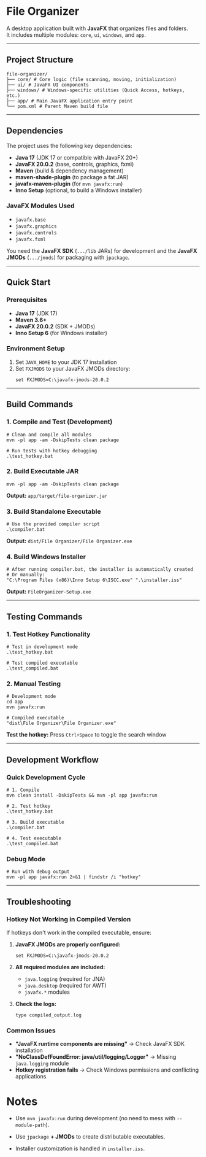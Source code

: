 # File Organizer

A desktop application built with **JavaFX** that organizes files and folders.  
It includes multiple modules: `core`, `ui`, `windows`, and `app`.

---

## Project Structure

```
file-organizer/
├── core/ # Core logic (file scanning, moving, initialization)
├── ui/ # JavaFX UI components
├── windows/ # Windows-specific utilities (Quick Access, hotkeys, etc.)
├── app/ # Main JavaFX application entry point
└── pom.xml # Parent Maven build file
```

---

## Dependencies

The project uses the following key dependencies:

- **Java 17** (JDK 17 or compatible with JavaFX 20+)
- **JavaFX 20.0.2** (base, controls, graphics, fxml)
- **Maven** (build & dependency management)
- **maven-shade-plugin** (to package a fat JAR)
- **javafx-maven-plugin** (for `mvn javafx:run`)
- **Inno Setup** (optional, to build a Windows installer)

### JavaFX Modules Used

- `javafx.base`
- `javafx.graphics`
- `javafx.controls`
- `javafx.fxml`

You need the **JavaFX SDK** (`.../lib` JARs) for development and the **JavaFX JMODs** (`.../jmods`) for packaging with `jpackage`.

---

## Quick Start

### Prerequisites

- **Java 17** (JDK 17)
- **Maven 3.6+**
- **JavaFX 20.0.2** (SDK + JMODs)
- **Inno Setup 6** (for Windows installer)

### Environment Setup

1. Set `JAVA_HOME` to your JDK 17 installation
2. Set `FXJMODS` to your JavaFX JMODs directory:
   ```batch
   set FXJMODS=C:\javafx-jmods-20.0.2
   ```

---

## Build Commands

### 1. Compile and Test (Development)

```batch
# Clean and compile all modules
mvn -pl app -am -DskipTests clean package

# Run tests with hotkey debugging
.\test_hotkey.bat
```

### 2. Build Executable JAR

```batch
mvn -pl app -am -DskipTests clean package
```

**Output:** `app/target/file-organizer.jar`

### 3. Build Standalone Executable

```batch
# Use the provided compiler script
.\compiler.bat
```

**Output:** `dist/File Organizer/File Organizer.exe`

### 4. Build Windows Installer

```batch
# After running compiler.bat, the installer is automatically created
# Or manually:
"C:\Program Files (x86)\Inno Setup 6\ISCC.exe" ".\installer.iss"
```

**Output:** `FileOrganizer-Setup.exe`

---

## Testing Commands

### 1. Test Hotkey Functionality

```batch
# Test in development mode
.\test_hotkey.bat

# Test compiled executable
.\test_compiled.bat
```

### 2. Manual Testing

```batch
# Development mode
cd app
mvn javafx:run

# Compiled executable
"dist\File Organizer\File Organizer.exe"
```

**Test the hotkey:** Press `Ctrl+Space` to toggle the search window

---

## Development Workflow

### Quick Development Cycle

```batch
# 1. Compile
mvn clean install -DskipTests && mvn -pl app javafx:run

# 2. Test hotkey
.\test_hotkey.bat

# 3. Build executable
.\compiler.bat

# 4. Test executable
.\test_compiled.bat
```

### Debug Mode

```batch
# Run with debug output
mvn -pl app javafx:run 2>&1 | findstr /i "hotkey"
```

---

## Troubleshooting

### Hotkey Not Working in Compiled Version

If hotkeys don't work in the compiled executable, ensure:

1. **JavaFX JMODs are properly configured:**

   ```batch
   set FXJMODS=C:\javafx-jmods-20.0.2
   ```

2. **All required modules are included:**

   - `java.logging` (required for JNA)
   - `java.desktop` (required for AWT)
   - `javafx.*` modules

3. **Check the logs:**
   ```batch
   type compiled_output.log
   ```

### Common Issues

- **"JavaFX runtime components are missing"** → Check JavaFX SDK installation
- **"NoClassDefFoundError: java/util/logging/Logger"** → Missing `java.logging` module
- **Hotkey registration fails** → Check Windows permissions and conflicting applications

# Notes

- Use `mvn javafx:run` during development (no need to mess with `--module-path`).

- Use `jpackage` **+ JMODs** to create distributable executables.

- Installer customization is handled in `installer.iss`.
